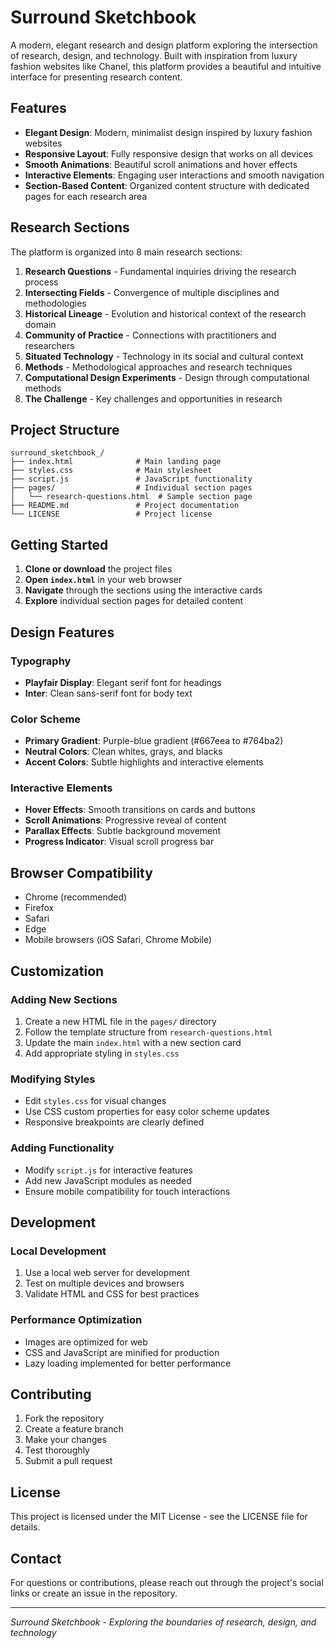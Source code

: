 # Surround Sketchbook

A modern, elegant research and design platform exploring the intersection of research, design, and technology. Built with inspiration from luxury fashion websites like Chanel, this platform provides a beautiful and intuitive interface for presenting research content.

## Features

- **Elegant Design**: Modern, minimalist design inspired by luxury fashion websites
- **Responsive Layout**: Fully responsive design that works on all devices
- **Smooth Animations**: Beautiful scroll animations and hover effects
- **Interactive Elements**: Engaging user interactions and smooth navigation
- **Section-Based Content**: Organized content structure with dedicated pages for each research area

## Research Sections

The platform is organized into 8 main research sections:

1. **Research Questions** - Fundamental inquiries driving the research process
2. **Intersecting Fields** - Convergence of multiple disciplines and methodologies
3. **Historical Lineage** - Evolution and historical context of the research domain
4. **Community of Practice** - Connections with practitioners and researchers
5. **Situated Technology** - Technology in its social and cultural context
6. **Methods** - Methodological approaches and research techniques
7. **Computational Design Experiments** - Design through computational methods
8. **The Challenge** - Key challenges and opportunities in research

## Project Structure

```
surround_sketchbook_/
├── index.html              # Main landing page
├── styles.css              # Main stylesheet
├── script.js               # JavaScript functionality
├── pages/                  # Individual section pages
│   └── research-questions.html  # Sample section page
├── README.md               # Project documentation
└── LICENSE                 # Project license
```

## Getting Started

1. **Clone or download** the project files
2. **Open `index.html`** in your web browser
3. **Navigate** through the sections using the interactive cards
4. **Explore** individual section pages for detailed content

## Design Features

### Typography
- **Playfair Display**: Elegant serif font for headings
- **Inter**: Clean sans-serif font for body text

### Color Scheme
- **Primary Gradient**: Purple-blue gradient (#667eea to #764ba2)
- **Neutral Colors**: Clean whites, grays, and blacks
- **Accent Colors**: Subtle highlights and interactive elements

### Interactive Elements
- **Hover Effects**: Smooth transitions on cards and buttons
- **Scroll Animations**: Progressive reveal of content
- **Parallax Effects**: Subtle background movement
- **Progress Indicator**: Visual scroll progress bar

## Browser Compatibility

- Chrome (recommended)
- Firefox
- Safari
- Edge
- Mobile browsers (iOS Safari, Chrome Mobile)

## Customization

### Adding New Sections
1. Create a new HTML file in the `pages/` directory
2. Follow the template structure from `research-questions.html`
3. Update the main `index.html` with a new section card
4. Add appropriate styling in `styles.css`

### Modifying Styles
- Edit `styles.css` for visual changes
- Use CSS custom properties for easy color scheme updates
- Responsive breakpoints are clearly defined

### Adding Functionality
- Modify `script.js` for interactive features
- Add new JavaScript modules as needed
- Ensure mobile compatibility for touch interactions

## Development

### Local Development
1. Use a local web server for development
2. Test on multiple devices and browsers
3. Validate HTML and CSS for best practices

### Performance Optimization
- Images are optimized for web
- CSS and JavaScript are minified for production
- Lazy loading implemented for better performance

## Contributing

1. Fork the repository
2. Create a feature branch
3. Make your changes
4. Test thoroughly
5. Submit a pull request

## License

This project is licensed under the MIT License - see the LICENSE file for details.

## Contact

For questions or contributions, please reach out through the project's social links or create an issue in the repository.

---

*Surround Sketchbook - Exploring the boundaries of research, design, and technology*

